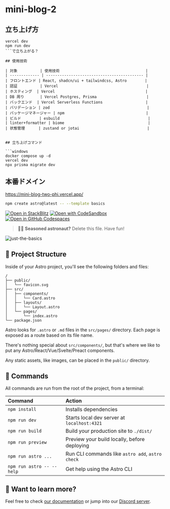 # mini-blog-2

## 立ち上げ方
```windows
vercel dev
npm run dev
```で立ち上がる？

## 使用技術

| 対象          | 使用技術                                      |
| ------------- | ------------------------------------------- |
| フロントエンド | React, shadcn/ui + tailwindcss, Astro        |
| 認証          | Vercel                                       |
| ホスティング  | Vercel                                        |
| DB 周り       | Vercel Postgres, Prisma                      |
| バックエンド  | Vercel Serverless Functions                   |
| バリデーション | zod                                           |
| パッケージマネージャー | npm                                    |
| ビルド        | esbuild                                       |
| linter+formatter | biome                                     |
| 状態管理      | zustand or jotai                              |


## 立ち上げコマンド

```windows
docker compose up -d
vercel dev
npx prisma migrate dev
```

## 本番ドメイン
https://mini-blog-two-phi.vercel.app/

```sh
npm create astro@latest -- --template basics
```

[![Open in StackBlitz](https://developer.stackblitz.com/img/open_in_stackblitz.svg)](https://stackblitz.com/github/withastro/astro/tree/latest/examples/basics)
[![Open with CodeSandbox](https://assets.codesandbox.io/github/button-edit-lime.svg)](https://codesandbox.io/p/sandbox/github/withastro/astro/tree/latest/examples/basics)
[![Open in GitHub Codespaces](https://github.com/codespaces/badge.svg)](https://codespaces.new/withastro/astro?devcontainer_path=.devcontainer/basics/devcontainer.json)

> 🧑‍🚀 **Seasoned astronaut?** Delete this file. Have fun!

![just-the-basics](https://github.com/withastro/astro/assets/2244813/a0a5533c-a856-4198-8470-2d67b1d7c554)

## 🚀 Project Structure

Inside of your Astro project, you'll see the following folders and files:

```text
/
├── public/
│   └── favicon.svg
├── src/
│   ├── components/
│   │   └── Card.astro
│   ├── layouts/
│   │   └── Layout.astro
│   └── pages/
│       └── index.astro
└── package.json
```

Astro looks for `.astro` or `.md` files in the `src/pages/` directory. Each page is exposed as a route based on its file name.

There's nothing special about `src/components/`, but that's where we like to put any Astro/React/Vue/Svelte/Preact components.

Any static assets, like images, can be placed in the `public/` directory.

## 🧞 Commands

All commands are run from the root of the project, from a terminal:

| Command                   | Action                                           |
| :------------------------ | :----------------------------------------------- |
| `npm install`             | Installs dependencies                            |
| `npm run dev`             | Starts local dev server at `localhost:4321`      |
| `npm run build`           | Build your production site to `./dist/`          |
| `npm run preview`         | Preview your build locally, before deploying     |
| `npm run astro ...`       | Run CLI commands like `astro add`, `astro check` |
| `npm run astro -- --help` | Get help using the Astro CLI                     |

## 👀 Want to learn more?

Feel free to check [our documentation](https://docs.astro.build) or jump into our [Discord server](https://astro.build/chat).
